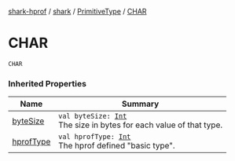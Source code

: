 [shark-hprof](../../index.md) / [shark](../index.md) / [PrimitiveType](index.md) / [CHAR](./-c-h-a-r.md)

# CHAR

`CHAR`

### Inherited Properties

| Name | Summary |
|---|---|
| [byteSize](byte-size.md) | `val byteSize: `[`Int`](https://kotlinlang.org/api/latest/jvm/stdlib/kotlin/-int/index.html)<br>The size in bytes for each value of that type. |
| [hprofType](hprof-type.md) | `val hprofType: `[`Int`](https://kotlinlang.org/api/latest/jvm/stdlib/kotlin/-int/index.html)<br>The hprof defined "basic type". |
